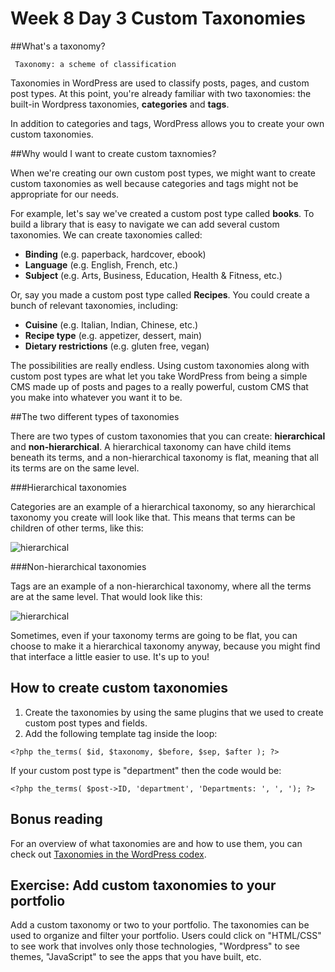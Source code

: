 # Week 8 Day 3 Custom Taxonomies

##What's a taxonomy?

	 Taxonomy: a scheme of classification

Taxonomies in WordPress are used to classify posts, pages, and custom post types. At this point, you're already familiar with two taxonomies: the built-in Wordpress taxonomies, **categories** and **tags**.

In addition to categories and tags, WordPress allows you to create your own custom taxonomies. 

##Why would I want to create custom taxnomies?

When we're creating our own custom post types, we might want to create custom taxonomies as well because categories and tags might not be appropriate for our needs.

For example, let's say we've created a custom post type called **books**. To build a library that is easy to navigate we can add several custom taxonomies. We can create taxonomies called:

* **Binding** (e.g. paperback, hardcover, ebook)
* **Language** (e.g. English, French, etc.)
* **Subject** (e.g. Arts, Business, Education, Health & Fitness, etc.)

Or, say you made a custom post type called **Recipes**. You could create a bunch of relevant taxonomies, including:

* **Cuisine** (e.g. Italian, Indian, Chinese, etc.)
* **Recipe type** (e.g. appetizer, dessert, main)
* **Dietary restrictions** (e.g. gluten free, vegan)

The possibilities are really endless. Using custom taxonomies along with custom post types are what let you take WordPress from being a simple CMS made up of posts and pages to a really powerful, custom CMS that you make into whatever you want it to be.

##The two different types of taxonomies

There are two types of custom taxonomies that you can create: **hierarchical** and **non-hierarchical**. A hierarchical taxonomy can have child items beneath its terms, and a non-hierarchical taxonomy is flat, meaning that all its terms are on the same level.

###Hierarchical taxonomies

Categories are an example of a hierarchical taxonomy, so any hierarchical taxonomy you create will look like that. This means that terms can be children of other terms, like this:

![hierarchical](http://cl.ly/image/2n0M3Y2Y0329/Screen%20Shot%202014-03-06%20at%204.40.21%20PM.png)

###Non-hierarchical taxonomies

Tags are an example of a non-hierarchical taxonomy, where all the terms are at the same level. That would look like this:

![hierarchical](http://cl.ly/image/0b1W3I0e3V1L/Screen%20Shot%202014-03-06%20at%204.41.38%20PM.png)

Sometimes, even if your taxonomy terms are going to be flat, you can choose to make it a hierarchical taxonomy anyway, because you might find that interface a little easier to use. It's up to you!

## How to create custom taxonomies

1. Create the taxonomies by using the same plugins that we used to create custom post types and fields.
2. Add the following template tag inside the loop:

```
<?php the_terms( $id, $taxonomy, $before, $sep, $after ); ?>
```

If your custom post type is "department" then the code would be:

```
<?php the_terms( $post->ID, 'department', 'Departments: ', ', '); ?>
```

## Bonus reading

For an overview of what taxonomies are and how to use them, you can check out [Taxonomies in the WordPress codex](http://codex.wordpress.org/Taxonomies).


## Exercise: Add custom taxonomies to your portfolio

Add a custom taxonomy or two to your portfolio. The taxonomies can be used to organize and filter your portfolio. Users could click on "HTML/CSS" to see work that involves only those technologies, "Wordpress" to see themes, "JavaScript" to see the apps that you have built, etc.
